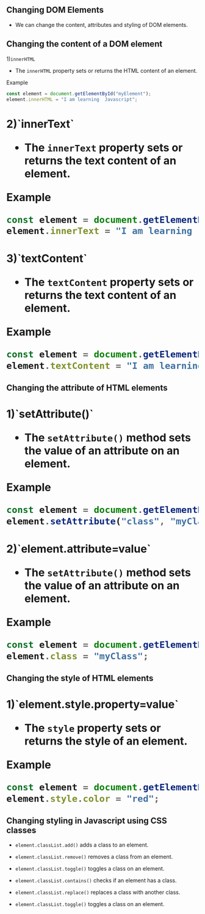## Changing DOM Elements


- We can change the content, attributes and styling of DOM elements.

## Changing the content of a DOM element

<h1i>1)`innerHTML`</hi>

- The `innerHTML` property sets or returns the HTML content of an element.

Example

```javascript
const element = document.getElementById("myElement");
element.innerHTML = "I am learning  Javascript";
```

<h1>2)`innerText`</hi>

- The `innerText` property sets or returns the text content of an element.

Example

```javascript
const element = document.getElementById("myElement");
element.innerText = "I am learning  Javascript";
```

<h1>3)`textContent`</hi>

- The `textContent` property sets or returns the text content of an element.

Example

```javascript
const element = document.getElementById("myElement");
element.textContent = "I am learning  Javascript";
``` 

## Changing the attribute of HTML elements

<h1>1)`setAttribute()`</hi>

- The `setAttribute()` method sets the value of an attribute on an element.

Example

```javascript
const element = document.getElementById("myElement");
element.setAttribute("class", "myClass");
```

<h1>2)`element.attribute=value`</hi>

- The `setAttribute()` method sets the value of an attribute on an element.

Example

```javascript
const element = document.getElementById("myElement");
element.class = "myClass";
```

## Changing the style of HTML elements

<h1>1)`element.style.property=value`</hi>

- The `style` property sets or returns the style of an element.

Example

```javascript
const element = document.getElementById("myElement");
element.style.color = "red";
```

## Changing styling in Javascript using CSS classes

- `element.classList.add()` adds a class to an element.

- `element.classList.remove()` removes a class from an element.

- `element.classList.toggle()` toggles a class on an element.

- `element.classList.contains()` checks if an element has a class.

- `element.classList.replace()` replaces a class with another class.

- `element.classList.toggle()` toggles a class on an element.




